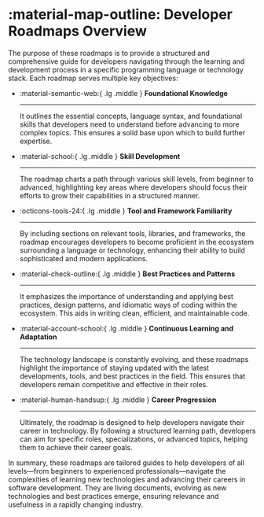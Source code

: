 # :material-map-outline: Developer Roadmaps Overview

The purpose of these roadmaps is to provide a structured and comprehensive guide for developers navigating through the learning and development process in a specific programming language or technology stack. Each roadmap serves multiple key objectives:

<div class="grid cards" markdown>

-    :material-semantic-web:{ .lg .middle } __Foundational Knowledge__

     ---

     It outlines the essential concepts, language syntax, and foundational skills that developers need to understand before advancing to more complex topics. This ensures a solid base upon which to build further expertise.

-   :material-school:{ .lg .middle } __Skill Development__

    ---

    The roadmap charts a path through various skill levels, from beginner to advanced, highlighting key areas where developers should focus their efforts to grow their capabilities in a structured manner.

-   :octicons-tools-24:{ .lg .middle } __Tool and Framework Familiarity__

    ---

    By including sections on relevant tools, libraries, and frameworks, the roadmap encourages developers to become proficient in the ecosystem surrounding a language or technology, enhancing their ability to build sophisticated and modern applications.

-   :material-check-outline:{ .lg .middle } __Best Practices and Patterns__

    ---

    It emphasizes the importance of understanding and applying best practices, design patterns, and idiomatic ways of coding within the ecosystem. This aids in writing clean, efficient, and maintainable code.

-   :material-account-school:{ .lg .middle } __Continuous Learning and Adaptation__

    ---

    The technology landscape is constantly evolving, and these roadmaps highlight the importance of staying updated with the latest developments, tools, and best practices in the field. This ensures that developers remain competitive and effective in their roles.

-   :material-human-handsup:{ .lg .middle } __Career Progression__

    ---

    Ultimately, the roadmap is designed to help developers navigate their career in technology. By following a structured learning path, developers can aim for specific roles, specializations, or advanced topics, helping them to achieve their career goals.

</div>

In summary, these roadmaps are tailored guides to help developers of all levels—from beginners to experienced professionals—navigate the complexities of learning new technologies and advancing their careers in software development. They are living documents, evolving as new technologies and best practices emerge, ensuring relevance and usefulness in a rapidly changing industry.
